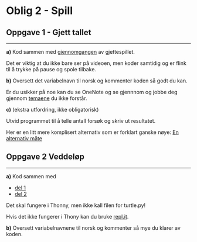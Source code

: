# Oblig 2 - Spill

## Oppgave 1 - Gjett tallet

---

**a)** Kod sammen med [gjennomgangen](https://www.youtube.com/watch?v=2sWTNMi4XpE) av gjettespillet.

Det er viktig at du ikke bare ser på videoen, men koder samtidig og er flink til å trykke på pause og spole tilbake.

**b)** Oversett det variabelnavn til norsk og kommenter koden så godt du kan. 

Er du usikker på noe kan du se OneNote og se gjennnom og jobbe deg gjennom [temaene](https://www.youtube.com/playlist?list=PLS9qLR8VoFA4XkW9JqP5cBQSUAtk0LlQ-) du ikke forstår.


**c)** (ekstra utfordring, ikke obligatorisk)

Utvid programmet til å telle antall forsøk og skriv ut resultatet.

Her er en litt mere komplisert alternativ som er forklart ganske nøye:
[En alternativ måte](http://inventwithpython.com/chapter4.html)

## Oppgave 2 Veddeløp
---

**a)** Kod sammen med 
 * [del 1](https://www.youtube.com/watch?v=tXH-cY7N5bg)
 * [del 2](https://www.youtube.com/watch?v=hxbEubm1yQo)

Det skal fungere i Thonny, men ikke kall filen for turtle.py!

Hvis det ikke fungerer i Thony kan du bruke [repl.it](https://repl.it/languages/python_turtle).

**b)** Oversett variabelnavnene til norsk og kommenter så mye du klarer av koden.






